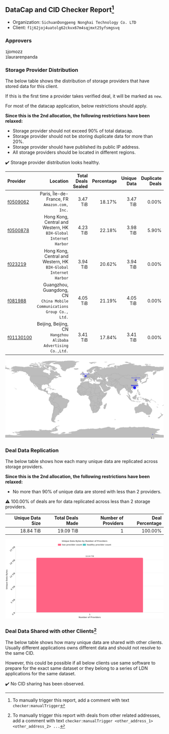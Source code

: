 ## DataCap and CID Checker Report[^1]
 - Organization: `SichuanDongpeng Nonghai Technology Co. LTD`
 - Client: `f1j62joj4uatolg62ckvx67m4sqjmxt25yfsmgsvq`
### Approvers
`1`jomozz<br/>`1`laurarenpanda

### Storage Provider Distribution
The below table shows the distribution of storage providers that have stored data for this client.

If this is the first time a provider takes verified deal, it will be marked as `new`.

For most of the datacap application, below restrictions should apply.

**Since this is the 2nd allocation, the following restrictions have been relaxed:**
 - Storage provider should not exceed 90% of total datacap.
 - Storage provider should not be storing duplicate data for more than 20%.
 - Storage provider should have published its public IP address.
 - All storage providers should be located in different regions.

✔️ Storage provider distribution looks healthy.

| Provider                                              |                                                                   Location | Total Deals Sealed | Percentage | Unique Data | Duplicate Deals |
| :---------------------------------------------------- | -------------------------------------------------------------------------: | -----------------: | ---------: | ----------: | --------------: |
| [f0509062](https://filfox.info/en/address/f0509062)   |                            Paris, Île-de-France, FR<br/>`Amazon.com, Inc.` |           3.47 TiB |     18.17% |    3.47 TiB |           0.00% |
| [f0500878](https://filfox.info/en/address/f0500878)   |        Hong Kong, Central and Western, HK<br/>`BIH-Global Internet Harbor` |           4.23 TiB |     22.18% |    3.98 TiB |           5.90% |
| [f023219](https://filfox.info/en/address/f023219)     |        Hong Kong, Central and Western, HK<br/>`BIH-Global Internet Harbor` |           3.94 TiB |     20.62% |    3.94 TiB |           0.00% |
| [f081988](https://filfox.info/en/address/f081988)     | Guangzhou, Guangdong, CN<br/>`China Mobile Communications Group Co., Ltd.` |           4.05 TiB |     21.19% |    4.05 TiB |           0.00% |
| [f01130100](https://filfox.info/en/address/f01130100) |           Beijing, Beijing, CN<br/>`Hangzhou Alibaba Advertising Co.,Ltd.` |           3.41 TiB |     17.84% |    3.41 TiB |           0.00% |

<img src="https://raw.githubusercontent.com/data-preservation-programs/filplus-checker-assets/main/filecoin-project/filecoin-plus-large-datasets/issues/2022/1686771798888.png"/>

### Deal Data Replication
The below table shows how each many unique data are replicated across storage providers.


**Since this is the 2nd allocation, the following restrictions have been relaxed:**
- No more than 90% of unique data are stored with less than 2 providers.

⚠️ 100.00% of deals are for data replicated across less than 2 storage providers.

| Unique Data Size | Total Deals Made | Number of Providers | Deal Percentage |
| ---------------: | ---------------: | ------------------: | --------------: |
|        18.84 TiB |        19.09 TiB |                   1 |         100.00% |

<img src="https://raw.githubusercontent.com/data-preservation-programs/filplus-checker-assets/main/filecoin-project/filecoin-plus-large-datasets/issues/2022/1686771800002.png"/>

### Deal Data Shared with other Clients[^3]
The below table shows how many unique data are shared with other clients.
Usually different applications owns different data and should not resolve to the same CID.

However, this could be possible if all below clients use same software to prepare for the exact same dataset or they belong to a series of LDN applications for the same dataset.

✔️ No CID sharing has been observed.

[^1]: To manually trigger this report, add a comment with text `checker:manualTrigger`

[^2]: Deals from those addresses are combined into this report as they are specified with `checker:manualTrigger`

[^3]: To manually trigger this report with deals from other related addresses, add a comment with text `checker:manualTrigger <other_address_1> <other_address_2> ...`
